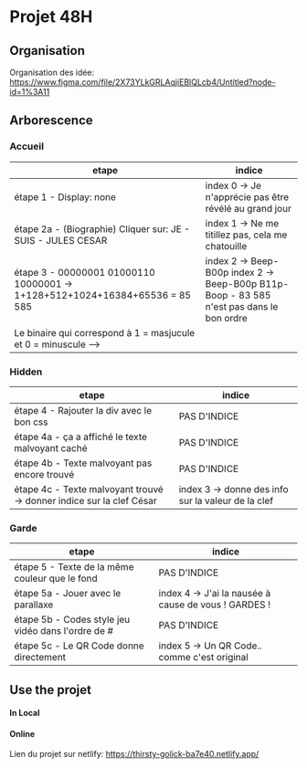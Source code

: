 # Projet 48H 

## Organisation

<!-- Créer un tableau 'let hint' qui ressort des hint à la demande
en fonction de leur position dans le site. index = position

Plus gros travail = inventif pour les indices  -->


Organisation des idée: https://www.figma.com/file/2X73YLkGRLAqjiEBlQLcb4/Untitled?node-id=1%3A11 

## Arborescence

### Accueil 
| etape                                                                       | indice                                                                                    |
| --------------------------------------------------------------------------- | ----------------------------------------------------------------------------------------- |
| étape 1 - Display: none                                                     | index 0 -> Je n'apprécie pas être révélé au grand jour                                    |
| étape 2a - (Biographie) Cliquer sur: JE - SUIS - JULES CESAR                | index 1 -> Ne me titillez pas, cela me chatouille                                         |
| étape 3 - 00000001 01000110 10000001 -> 1+128+512+1024+16384+65536 = 85 585 | index 2 -> Beep-B00p  index 2 -> Beep-B00p B11p-Boop - 83 585 n'est pas dans le bon ordre |
| Le binaire qui correspond à 1 = masjucule et 0 = minuscule -->              |
   
        
### Hidden
| etape                                                                | indice                                              |
| -------------------------------------------------------------------- | --------------------------------------------------- |
| étape 4 - Rajouter la div avec le bon css                            | PAS D'INDICE                                        |
| étape 4a - ça a affiché le texte malvoyant caché                     | PAS D'INDICE                                        |
| étape 4b - Texte malvoyant pas encore trouvé                         | PAS D'INDICE                                        |
| étape 4c - Texte malvoyant trouvé -> donner indice sur la clef César | index 3 ->  donne des info sur la valeur de la clef |

### Garde
| etape                                              | indice                                               |
| -------------------------------------------------- | ---------------------------------------------------- |
| étape 5 - Texte de la même couleur que le fond     | PAS D'INDICE                                         |
| étape 5a - Jouer avec le parallaxe                 | index 4 -> J'ai la nausée à cause de vous ! GARDES ! |
| étape 5b - Codes style jeu vidéo dans l'ordre de # | PAS D'INDICE                                         |
| étape 5c - Le QR Code donne directement            | index 5 -> Un QR Code.. comme c'est original         |

## Use the projet 

#### In Local

#### Online
Lien du projet sur netlify:
    https://thirsty-golick-ba7e40.netlify.app/
